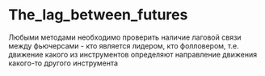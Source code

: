 # The_lag_between_futures
 Любыми методами необходимо проверить наличие лаговой связи между фьючерсами - кто является лидером, кто фолловером, т.е. движение какого из инструментов определяют направление движения какого-то другого инструмента
